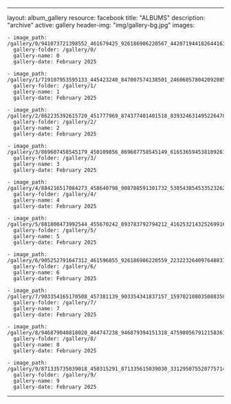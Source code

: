 
---
layout: album_gallery
resource: facebook
title: "ALBUMS"
description: "archive"
active: gallery
header-img: "img/gallery-bg.jpg"
images:
    
    - image_path: /gallery/0/941073721398552_461679425_926186906220567_4420719441826441632_n.jpg
      gallery-folder: /gallery/0/
      gallery-name: 0
      gallery-date: February 2025
            
    - image_path: /gallery/1/719107953595133_445423240_847007574138501_2460605780420920858_n.jpg
      gallery-folder: /gallery/1/
      gallery-name: 1
      gallery-date: February 2025
            
    - image_path: /gallery/2/862235392615720_451777969_874377401401518_839324631495226478_n.jpg
      gallery-folder: /gallery/2/
      gallery-name: 2
      gallery-date: February 2025
            
    - image_path: /gallery/3/869607458545179_450109856_869607758545149_6165365945381092615_n.jpg
      gallery-folder: /gallery/3/
      gallery-name: 3
      gallery-date: February 2025
            
    - image_path: /gallery/4/884216517084273_458640798_908708591301732_5305438545335232624_n.jpg
      gallery-folder: /gallery/4/
      gallery-name: 4
      gallery-date: February 2025
            
    - image_path: /gallery/5/881800473992544_455670242_893783792794212_4162532143252699163_n.jpg
      gallery-folder: /gallery/5/
      gallery-name: 5
      gallery-date: February 2025
            
    - image_path: /gallery/6/905252791647312_461596855_926186986220559_2232232640976488375_n.jpg
      gallery-folder: /gallery/6/
      gallery-name: 6
      gallery-date: February 2025
            
    - image_path: /gallery/7/903354165170508_457381139_903354341837157_1597021080350883581_n.jpg
      gallery-folder: /gallery/7/
      gallery-name: 7
      gallery-date: February 2025
            
    - image_path: /gallery/8/946879040818020_464747238_946879394151318_4759805679121583617_n.jpg
      gallery-folder: /gallery/8/
      gallery-name: 8
      gallery-date: February 2025
            
    - image_path: /gallery/9/871335735039018_450315291_871335615039030_3312950755207757145_n.jpg
      gallery-folder: /gallery/9/
      gallery-name: 9
      gallery-date: February 2025
            
---